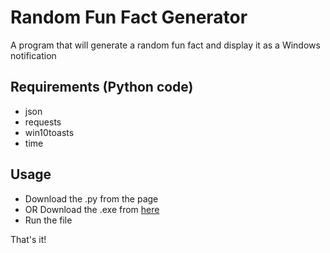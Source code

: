 # Random Fun Fact Generator
A program that will generate a random fun fact and display it as a Windows notification

## Requirements (Python code)
- json
- requests
- win10toasts
- time

## Usage
- Download the .py from the page
- OR Download the .exe from [here](https://github.com/Iland69/randomfunfactgenerator/releases/tag/v1.0)
- Run the file

That's it!
